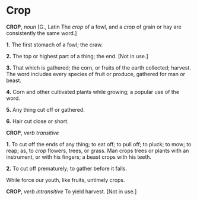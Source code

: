 # Crop

**CROP**, _noun_ \[G., Latin The _crop_ of a fowl, and a _crop_ of grain or hay are consistently the same word.\]

**1.** The first stomach of a fowl; the craw.

**2.** The top or highest part of a thing; the end. \[Not in use.\]

**3.** That which is gathered; the corn, or fruits of the earth collected; harvest. The word includes every species of fruit or produce, gathered for man or beast.

**4.** Corn and other cultivated plants while growing; a popular use of the word.

**5.** Any thing cut off or gathered.

**6.** Hair cut close or short.

**CROP**, _verb transitive_

**1.** To cut off the ends of any thing; to eat off; to pull off; to pluck; to mow; to reap; as, to _crop_ flowers, trees, or grass. Man crops trees or plants with an instrument, or with his fingers; a beast crops with his teeth.

**2.** To cut off prematurely; to gather before it falls.

While force our youth, like fruits, untimely crops.

**CROP**, _verb intransitive_ To yield harvest. \[Not in use.\]